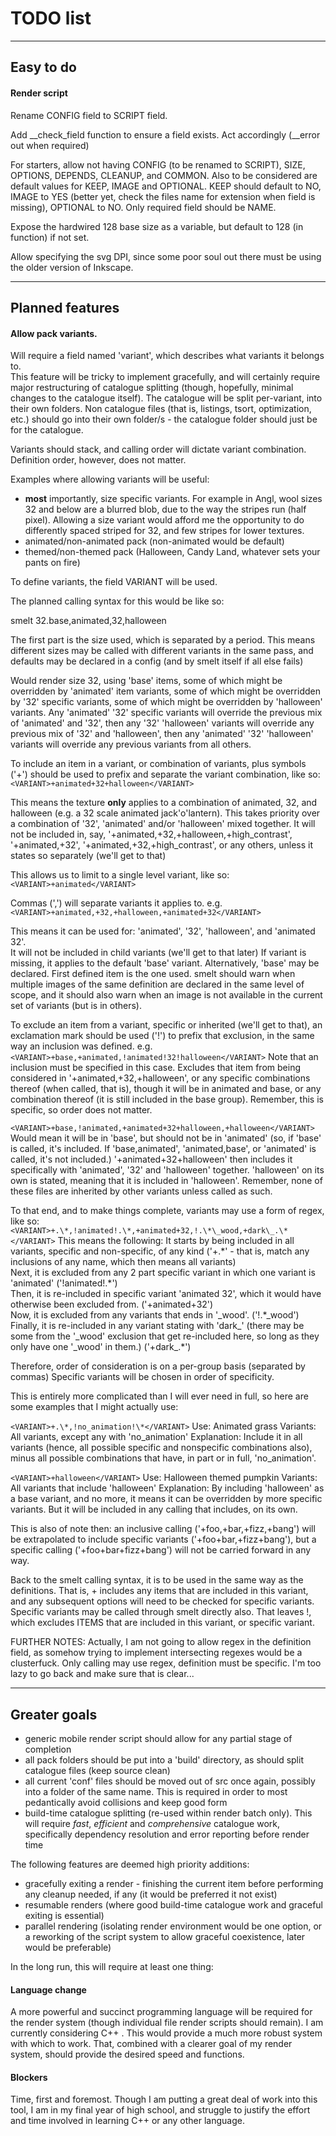 # TODO list

***
## Easy to do
#### Render script
Rename CONFIG field to SCRIPT field.  

Add \_\_check\_field function to ensure a field exists. Act accordingly (\_\_error out when required)  

For starters, allow not having CONFIG (to be renamed to SCRIPT), SIZE, OPTIONS, DEPENDS, CLEANUP, and COMMON.
Also to be considered are default values for KEEP, IMAGE and OPTIONAL.
KEEP should default to NO, IMAGE to YES (better yet, check the files name for extension when field is missing), OPTIONAL to NO.
Only required field should be NAME.  

Expose the hardwired 128 base size as a variable, but default to 128 (in function) if not set.  

Allow specifying the svg DPI, since some poor soul out there must be using the older version of Inkscape.  

***

## Planned features
#### Allow pack variants. 
Will require a field named 'variant', which describes what variants it belongs to.  
This feature will be tricky to implement gracefully, and will certainly require major restructuring of catalogue splitting (though, hopefully, minimal changes to the catalogue itself). The catalogue will be split per-variant, into their own folders. Non catalogue files (that is, listings, tsort, optimization, etc.) should go into their own folder/s - the catalogue folder should just be for the catalogue.  

Variants should stack, and calling order will dictate variant combination. Definition order, however, does not matter.

Examples where allowing variants will be useful:  
* **most** importantly, size specific variants. For example in Angl, wool sizes 32 and below are a blurred blob, due to the way the stripes run (half pixel). Allowing a size variant would afford me the opportunity to do differently spaced striped for 32, and few stripes for lower textures.
* animated/non-animated pack (non-animated would be default)
* themed/non-themed pack (Halloween, Candy Land, whatever sets your pants on fire)

To define variants, the field VARIANT will be used.

The planned calling syntax for this would be like so:

smelt 32.base,animated,32,halloween

The first part is the size used, which is separated by a period. This means different sizes may be called with different variants in the same pass, and defaults may be declared in a config (and by smelt itself if all else fails)

Would render size 32, using 'base' items, some of which might be overridden by 'animated' item variants, some of which might be overridden by '32' specific variants, some of which might be overridden by 'halloween' variants. Any 'animated' '32' specific variants will override the previous mix of 'animated' and '32', then any '32' 'halloween' variants will override any previous mix of '32' and 'halloween', then any 'animated' '32' 'halloween' variants will override any previous variants from all others.

To include an item in a variant, or combination of variants, plus symbols ('+') should be used to prefix and separate the variant combination, like so:  
```<VARIANT>+animated+32+halloween</VARIANT>```

This means the texture **only** applies to a combination of animated, 32, and halloween (e.g. a 32 scale animated jack'o'lantern). This takes priority over a combination of '32', 'animated' and/or 'halloween' mixed together. It will not be included in, say, '+animated,+32,+halloween,+high\_contrast', '+animated,+32', '+animated,+32,+high_contrast', or any others, unless it states so separately (we'll get to that)

This allows us to limit to a single level variant, like so:  
```<VARIANT>+animated</VARIANT>```

Commas (',') will separate variants it applies to. e.g.  
```<VARIANT>+animated,+32,+halloween,+animated+32</VARIANT>```

This means it can be used for: 'animated', '32', 'halloween', and 'animated 32'.  
It will not be included in child variants (we'll get to that later)
If variant is missing, it applies to the default 'base' variant. Alternatively, 'base' may be declared. First defined item is the one used. smelt should warn when multiple images of the same definition are declared in the same level of scope, and it should also warn when an image is not available in the current set of variants (but is in others).

To exclude an item from a variant, specific or inherited (we'll get to that), an exclamation mark should be used ('!') to prefix that exclusion, in the same way an inclusion was defined. e.g.  
```<VARIANT>+base,+animated,!animated!32!halloween</VARIANT>```
Note that an inclusion must be specified in this case.
Excludes that item from being considered in '+animated,+32,+halloween', or any specific combinations thereof (when called, that is), though it will be in animated and base, or any combination thereof (it is still included in the base group). Remember, this is specific, so order does not matter.

```<VARIANT>+base,!animated,+animated+32+halloween,+halloween</VARIANT>```
Would mean it will be in 'base', but should not be in 'animated' (so, if 'base' is called, it's included. If 'base,animated', 'animated,base', or 'animated' is called, it's not included.)
'+animated+32+halloween' then includes it specifically with 'animated', '32' and 'halloween' together. 'halloween' on its own is stated, meaning that it is included in 'halloween'. Remember, none of these files are inherited by other variants unless called as such.

To that end, and to make things complete, variants may use a form of regex, like so:  
```<VARIANT>+.\*,!animated!.\*,+animated+32,!.\*\_wood,+dark\_.\*</VARIANT>```
This means the following:
It starts by being included in all variants, specific and non-specific, of any kind ('+.\*' - that is, match any inclusions of any name, which then means all variants)  
Next, it is excluded from any 2 part specific variant in which one variant is 'animated' ('!animated!.\*')  
Then, it is re-included in specific variant 'animated 32', which it would have otherwise been excluded from. ('+animated+32')  
Now, it is excluded from any variants that ends in '\_wood'. ('!.\*\_wood')  
Finally, it is re-included in any variant stating with 'dark\_' (there may be some from the '\_wood' exclusion that get re-included here, so long as they only have one '\_wood' in them.) ('+dark\_.\*')  

Therefore, order of consideration is on a per-group basis (separated by commas)
Specific variants will be chosen in order of specificity.

This is entirely more complicated than I will ever need in full, so here are some examples that I might actually use:  

```<VARIANT>+.\*,!no_animation!\*</VARIANT>```
Use: Animated grass
Variants: All variants, except any with 'no_animation'
Explanation: Include it in all variants (hence, all possible specific and nonspecific combinations also), minus all possible combinations that have, in part or in full, 'no_animation'.

```<VARIANT>+halloween</VARIANT>```
Use: Halloween themed pumpkin
Variants: All variants that include 'halloween'
Explanation: By including 'halloween' as a base variant, and no more, it means it can be overridden by more specific variants. But it will be included in any calling that includes, on its own.

This is also of note then: an inclusive calling ('+foo,+bar,+fizz,+bang') will be extrapolated to include specific variants ('+foo+bar,+fizz+bang'), but a specific calling ('+foo+bar+fizz+bang') will not be carried forward in any way.

Back to the smelt calling syntax, it is to be used in the same way as the definitions. That is, + includes any items that are included in this variant, and any subsequent options will need to be checked for specific variants. Specific variants may be called through smelt directly also. That leaves !, which excludes ITEMS that are included in this variant, or specific variant.

FURTHER NOTES:
Actually, I am not going to allow regex in the definition field, as somehow trying to implement intersecting regexes would be a clusterfuck. Only calling may use regex, definition must be specific. I'm too lazy to go back and make sure that is clear...

***

## Greater goals
* generic mobile render script should allow for any partial stage of completion
* all pack folders should be put into a 'build' directory, as should split catalogue files (keep source clean)
* all current 'conf' files should be moved out of src once again, possibly into a folder of the same name. This is required in order to most pedantically avoid collisions and keep good form
* build-time catalogue splitting (re-used within render batch only). This will require *fast*, *efficient* and *comprehensive* catalogue work, specifically dependency resolution and error reporting before render time

The following features are deemed high priority additions:
* gracefully exiting a render - finishing the current item before performing any cleanup needed, if any (it would be preferred it not exist)
* resumable renders (where good build-time catalogue work and graceful exiting is essential)
* parallel rendering (isolating render environment would be one option, or a reworking of the script system to allow graceful coexistence, later would be preferable)

In the long run, this will require at least one thing:
#### Language change
A more powerful and succinct programming language will be required for the render system (though individual file render scripts should remain). I am currently considering C++ . This would provide a much more robust system with which to work. That, combined with a clearer goal of my render system, should provide the desired speed and functions.

#### Blockers
Time, first and foremost. Though I am putting a great deal of work into this tool, I am in my final year of high school, and struggle to justify the effort and time involved in learning C++ or any other language. 
